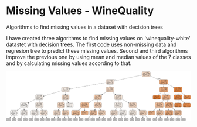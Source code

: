 # Missing Values - WineQuality
Algorithms to find missing values in a dataset with decision trees

I have created three algorithms to find missing values on 'winequality-white' datastet with decision trees. The first code uses non-missing data and regresion tree to predict these missing values. Second and third algorithms improve the previous one by using mean and median values of the 7 classes and by calculating missing values according to that.

![alt text](https://github.com/SilviaCalvarro/missing_values_winequality/blob/main/images/index.png)
